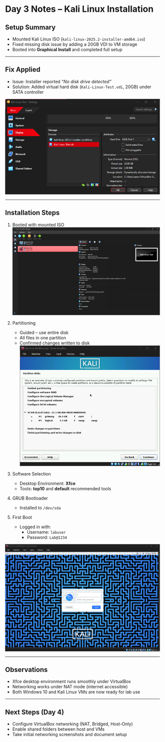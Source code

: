 # Day 3 Notes – Kali Linux Installation

## Setup Summary
- Mounted Kali Linux ISO (`kali-linux-2025.2-installer-amd64.iso`)  
- Fixed missing disk issue by adding a 20GB VDI to VM storage  
- Booted into **Graphical Install** and completed full setup  

---

## Fix Applied
- Issue: Installer reported *“No disk drive detected”*  
- Solution: Added virtual hard disk (`Kali-Linux-Test.vdi`, 20GB) under SATA controller  

![Kali Storage Fix](../Screenshots/Kali_VM_Storage_Fix_2025-09-10.png)

---

## Installation Steps
1. Booted with mounted ISO  
   ![Kali ISO Mounted](../Screenshots/Kali_VM_ISO_Mounted_2025-09-10.png)  

2. Partitioning  
   - Guided – use entire disk  
   - All files in one partition  
   - Confirmed changes written to disk  
   ![Kali Partition](../Screenshots/Kali_Install_Partition_2025-09-10.png)  

3. Software Selection  
   - Desktop Environment: **Xfce**  
   - Tools: **top10** and **default** recommended tools  

4. GRUB Bootloader  
   - Installed to `/dev/sda`  

5. First Boot  
   - Logged in with:  
     - Username: `labuser`  
     - Password: `Lab@1234`  

![Kali Installed Desktop](../Screenshots/Kali_Installed_Desktop_2025-09-10.png)

---

## Observations
- Xfce desktop environment runs smoothly under VirtualBox  
- Networking works under NAT mode (internet accessible)  
- Both Windows 10 and Kali Linux VMs are now ready for lab use  

---

## Next Steps (Day 4)
- Configure VirtualBox networking (NAT, Bridged, Host-Only)  
- Enable shared folders between host and VMs  
- Take initial networking screenshots and document setup  
